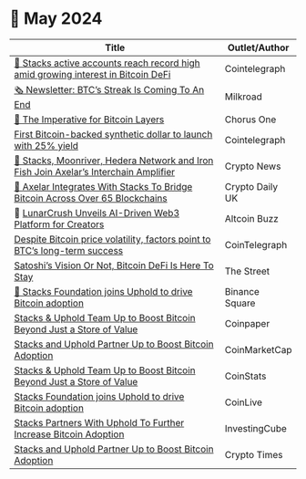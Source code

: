 # 🔸 May 2024

<table><thead><tr><th width="560">Title</th><th>Outlet/Author</th></tr></thead><tbody><tr><td><a href="https://cointelegraph.com/news/bitcoin-defi-surge-stacks-l2-record-users">👀 Stacks active accounts reach record high amid growing interest in Bitcoin DeFi</a></td><td>Cointelegraph</td></tr><tr><td><a href="https://milkroad.com/daily/btcs-streak-is-coming-to-an-end-%EF%B8%8F/?ref=stacksblog">🗞️ Newsletter: BTC’s Streak Is Coming To An End</a></td><td>Milkroad</td></tr><tr><td><a href="https://chorus.one/articles/the-imperative-for-bitcoin-layers-2?ref=stacksblog">📕 The Imperative for Bitcoin Layers</a></td><td>Chorus One</td></tr><tr><td><a href="https://cointelegraph.com/news/hermetica-usdh-bitcoin-backed-synthetic-dollar">First Bitcoin-backed synthetic dollar to launch with 25% yield</a></td><td>Cointelegraph</td></tr><tr><td><a href="https://cryptonews.com/news/stacks-hedera-network-and-iron-fish-join-axelar-interchain.htm">🔗 Stacks, Moonriver, Hedera Network and Iron Fish Join Axelar’s Interchain Amplifier</a></td><td>Crypto News</td></tr><tr><td><a href="https://cryptodaily.co.uk/news-in-crypto/coincodex:axelar-integrates-with-stacks-to-bridge-bitcoin-across-over-65-blockchains">🔗 Axelar Integrates With Stacks To Bridge Bitcoin Across Over 65 Blockchains</a></td><td>Crypto Daily UK</td></tr><tr><td>🌱 <a href="https://www.altcoinbuzz.io/cryptocurrency-news/lunarcrush-unveils-ai-driven-web3-platform-for-creators/">LunarCrush Unveils AI-Driven Web3 Platform for Creators</a></td><td>Altcoin Buzz</td></tr><tr><td><a href="https://cointelegraph.com/news/bitcoin-price-volatility-btc-success">Despite Bitcoin price volatility, factors point to BTC’s long-term success</a></td><td>CoinTelegraph</td></tr><tr><td><a href="https://www.thestreet.com/crypto/markets/satoshis-vision-or-not-bitcoin-defi-is-here-to-stay-">Satoshi’s Vision Or Not, Bitcoin DeFi Is Here To Stay</a></td><td>The Street</td></tr><tr><td><a href="https://www.binance.com/en/square/post/8093584158561">📣 Stacks Foundation joins Uphold to drive Bitcoin adoption</a></td><td>Binance Square</td></tr><tr><td><a href="https://coinpaper.com/4190/stacks-and-uphold-team-up-to-boost-bitcoin-beyond-just-a-store-of-value">Stacks &#x26; Uphold Team Up to Boost Bitcoin Beyond Just a Store of Value</a></td><td>Coinpaper</td></tr><tr><td><a href="https://coinmarketcap.com/community/articles/66437419d7905c7145a4c38e/">Stacks and Uphold Partner Up to Boost Bitcoin Adoption</a></td><td>CoinMarketCap</td></tr><tr><td><a href="https://coinstats.app/news/e879f032aa90aad3a51213254a35691ddc897bbfc7200d3d95b95ff87bb4ca0e_Stacks-%26-Uphold-Team-Up-to-Boost-Bitcoin-Beyond-Just-a-Store-of-Value/">Stacks &#x26; Uphold Team Up to Boost Bitcoin Beyond Just a Store of Value</a></td><td>CoinStats</td></tr><tr><td><a href="https://www.coinlive.com/id/news-flash/514530">Stacks Foundation joins Uphold to drive Bitcoin adoption</a></td><td>CoinLive</td></tr><tr><td><a href="https://www.investingcube.com/stacks-partners-with-uphold-to-further-increase-bitcoin-adoption/">Stacks Partners With Uphold To Further Increase Bitcoin Adoption</a></td><td>InvestingCube</td></tr><tr><td><a href="https://www.cryptotimes.io/2024/05/14/stacks-and-uphold-partner-up-to-boost-bitcoin-adoption/">Stacks and Uphold Partner Up to Boost Bitcoin Adoption</a></td><td>Crypto Times</td></tr></tbody></table>
